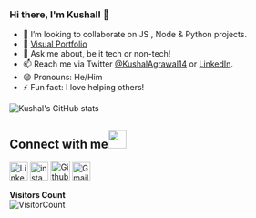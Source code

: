 ### Hi there, I'm Kushal! 👋

<!--
**kushal98/kushal98** is a ✨ _special_ ✨ repository because its `README.md` (this file) appears on your GitHub profile.
- 🔭 I’m currently working on ...
-->

- 👯 I’m looking to collaborate on JS , Node & Python projects.
- 🎪 [Visual Portfolio](https://sourcerer.io/kushal98)
- 💬 Ask me about, be it tech or non-tech!
- 📫 Reach me via Twitter [@KushalAgrawal14](https://twitter.com/KushalAgrawal14) or [LinkedIn](https://www.linkedin.com/in/kushal-agrawal-a6a0b5127/).
- 😄 Pronouns: He/Him
- ⚡ Fun fact: I love helping others!

![Kushal's GitHub stats](https://github-readme-stats.vercel.app/api?username=kushal98&show_icons=true&title_color=fff&icon_color=79ff97&text_color=9f9f9f&bg_color=151515)

<!--
[![Top Langs](https://github-readme-stats.vercel.app/api/top-langs/?username=kushal98&show_icons=true&title_color=fff&icon_color=79ff97&text_color=9f9f9f&bg_color=151515)](https://github.com/kushal98?tab=repositories)
-->

<h2>
Connect with me<img src="https://github.com/TheDudeThatCode/TheDudeThatCode/blob/master/Assets/Handshake.gif" height="32px">
</h2>

 [<img src="https://github.com/TheDudeThatCode/TheDudeThatCode/blob/master/Assets/Linkedin.svg" alt="Linkedin Logo" width="32">](https://www.linkedin.com/in/kushal-agrawal-a6a0b5127/)   [<img src="https://github.com/TheDudeThatCode/TheDudeThatCode/blob/master/Assets/Instagram.svg" alt="instagram logo" width="32">](https://www.instagram.com/kagrawal61/) [<img src="https://cdn.svgporn.com/logos/github-icon.svg" alt="Github logo" width="34">](https://github.com/kushal98) [<img src="https://github.com/TheDudeThatCode/TheDudeThatCode/blob/master/Assets/Gmail.svg" alt="Gmail logo" height="32">](mailto:kagrawal61@gmail.com)




**Visitors Count**  
![VisitorCount](https://profile-counter.glitch.me/{kushal98}/count.svg)


